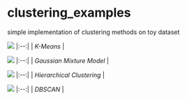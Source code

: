 # clustering_examples
simple implementation of clustering methods on toy dataset

![](https://github.com/sdyy6211/clustering_examples/blob/main/animation/kmeans.gif?raw=true)
|:--:| 
| *K-Means* |

![](https://github.com/sdyy6211/clustering_examples/blob/main/animation/gmm.gif?raw=true)
|:--:| 
| *Gaussian Mixture Model* |

![](https://github.com/sdyy6211/clustering_examples/blob/main/animation/hierarchical_clustering.gif?raw=true)
|:--:| 
| *Hierarchical Clustering* |

![](https://github.com/sdyy6211/clustering_examples/blob/main/animation/dbscan.gif?raw=true)
|:--:| 
| *DBSCAN* |
